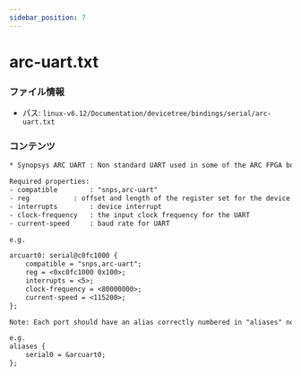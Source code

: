 ```yaml
---
sidebar_position: 7
---
```

# arc-uart.txt

### ファイル情報

- パス: `linux-v6.12/Documentation/devicetree/bindings/serial/arc-uart.txt`

### コンテンツ

```txt
* Synopsys ARC UART : Non standard UART used in some of the ARC FPGA boards

Required properties:
- compatible		: "snps,arc-uart"
- reg			: offset and length of the register set for the device.
- interrupts		: device interrupt
- clock-frequency	: the input clock frequency for the UART
- current-speed		: baud rate for UART

e.g.

arcuart0: serial@c0fc1000 {
	compatible = "snps,arc-uart";
	reg = <0xc0fc1000 0x100>;
	interrupts = <5>;
	clock-frequency = <80000000>;
	current-speed = <115200>;
};

Note: Each port should have an alias correctly numbered in "aliases" node.

e.g.
aliases {
	serial0 = &arcuart0;
};

```
